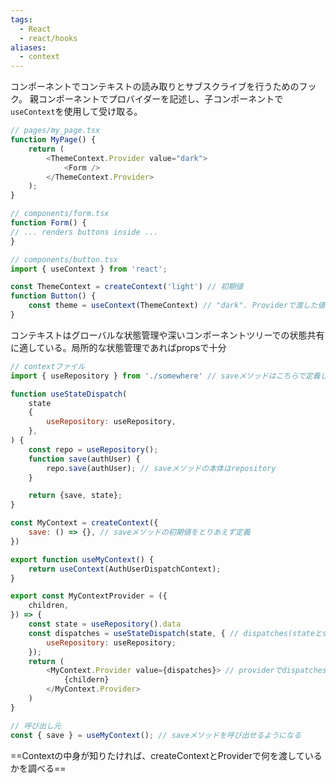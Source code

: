 ```yaml
---
tags:
  - React
  - react/hooks
aliases:
  - context
---
```

コンポーネントでコンテキストの読み取りとサブスクライブを行うためのフック。
親コンポーネントでプロバイダーを記述し、子コンポーネントで`useContext`を使用して受け取る。
```js
// pages/my_page.tsx
function MyPage() {
	return (
		<ThemeContext.Provider value="dark">  
			<Form />  
		</ThemeContext.Provider>  
	);
}  

// components/form.tsx
function Form() {  
// ... renders buttons inside ...  
}

// components/button.tsx
import { useContext } from 'react';

const ThemeContext = createContext('light') // 初期値
function Button() {
	const theme = useContext(ThemeContext) // "dark". Providerで渡した値が取得できる
}
```

コンテキストはグローバルな状態管理や深いコンポーネントツリーでの状態共有に適している。局所的な状態管理であればpropsで十分

```js
// contextファイル
import { useRepository } from './somewhere' // saveメソッドはこちらで定義している

function useStateDispatch(
	state
	{
		useRepository: useRepository,
	},
) {
	const repo = useRepository();
	function save(authUser) {
		repo.save(authUser); // saveメソッドの本体はrepository
	}

	return {save, state};
}

const MyContext = createContext({
	save: () => {}, // saveメソッドの初期値をとりあえず定義
})

export function useMyContext() {
	return useContext(AuthUserDispatchContext);
}

export const MyContextProvider = ({
	children,
}) => {
	const state = useRepository().data
	const dispatches = useStateDispatch(state, { // dispatches(stateとsaveメソッド)を取得
		useRepository: useRepository;
	});
	return (
		<MyContext.Provider value={dispatches}> // providerでdispatchesを注入。
			{childern}
		</MyContext.Provider>
	)
}

// 呼び出し元
const { save } = useMyContext(); // saveメソッドを呼び出せるようになる
```
==Contextの中身が知りたければ、createContextとProviderで何を渡しているかを調べる==

